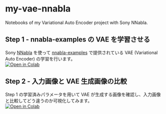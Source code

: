 # my-vae-nnabla
Notebooks of my Variational Auto Encoder project with Sony NNabla.

## Step 1 - nnabla-examples の VAE を学習させる
Sony [NNabla](https://github.com/sony/nnabla) を使って [nnabla-examples](https://github.com/sony/nnabla-examples) で提供されている VAE (Variational Auto Encoder) の学習を行います。   
[![Open in Colab](https://colab.research.google.com/assets/colab-badge.svg)](https://colab.research.google.com/github/hrnrhty/my-vae-nnabla/blob/main/step1.ipynb)

## Step 2 - 入力画像と VAE 生成画像の比較
Step 1 の学習済みパラメータを用いて VAE が生成する画像を確認し、入力画像と比較してどう違うのか可視化してみます。  
[![Open in Colab](https://colab.research.google.com/assets/colab-badge.svg)](https://colab.research.google.com/github/hrnrhty/my-vae-nnabla/blob/main/step2.ipynb)
